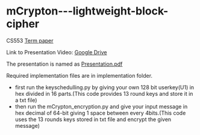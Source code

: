 # mCrypton---lightweight-block-cipher
CS553 [Term paper](https://github.com/Manohar-Sai/mCrypton---lightweight-block-cipher/blob/main/termPaper.pdf)
  
Link to Presentation Video: [Google Drive](https://drive.google.com/file/d/1zfci446CoVTG95WIZlKHPipg5tJF5vOF/view?usp=sharing)

The presentation is named as [Presentation.pdf](https://github.com/Manohar-Sai/mCrypton---lightweight-block-cipher/blob/main/Presentation.pdf)

Required implementation files are in implementation folder. 
- first run the keyschedulling.py by giving your own 128 bit userkey(U1) in hex divided in 16 parts.(This code provides 13 round keys and store it in a txt file)
- then run the mCrypton_encryption.py and give your input message in hex decimal of 64-bit giving 1 space between every 4bits.(This code uses the 13 rounds keys stored in txt file and encrypt the given message)
